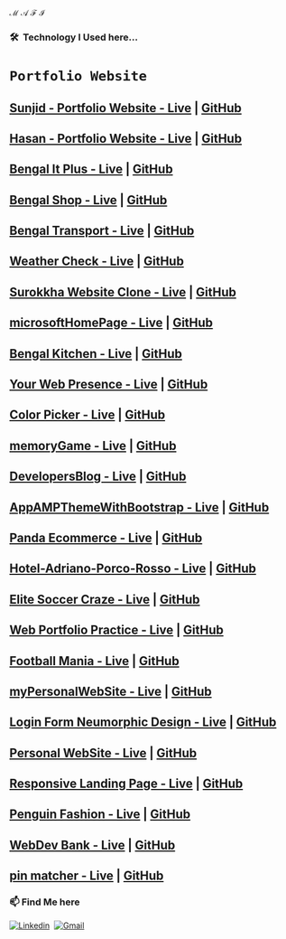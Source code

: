 &#8499; &#119964; &#8497; &#8464; 

### 🛠 &nbsp;Technology I Used here...

# `Portfolio Website`

## [Sunjid - Portfolio Website - Live](https://sunjid-dev.web.app/) | [GitHub](https://github.com/sunjid-git/sunjid-hasan)
## [Hasan - Portfolio Website - Live](https://sunjid-hasan.web.app/) | [GitHub](https://github.com/sunjid-git/sunjid-portfolio-website)
## [Bengal It Plus - Live](https://bengal-it-plus.web.app/) | [GitHub](https://github.com/sunjid-git/bengal-it-plus)
## [Bengal Shop - Live](https://bengalshop-buy.web.app/home) | [GitHub](https://github.com/sunjid-git/bengal-shop-client)
## [Bengal Transport - Live](https://keen-lewin-28a3ed.netlify.app/) | [GitHub](https://github.com/sunjid-git/bengal-transport)
## [Weather Check - Live](https://sunjid-git.github.io/weatherCheck/) | [GitHub](https://github.com/sunjid-git/weatherCheck)
## [Surokkha Website Clone - Live](https://0zr7cfqfmwk1zfncafdgig-on.drv.tw/Websites/www.surokkha-website.com/html/home.html) | [GitHub](https://github.com/sunjid-git/covid-19-vaccine-website)
## [microsoftHomePage - Live](https://sunjid-git.github.io/microsoftHomePage/) | [GitHub](https://github.com/sunjid-git/microsoftHomePage)
## [Bengal Kitchen - Live](https://sunjid-git.github.io/bengalKitchen/) | [GitHub](https://github.com/sunjid-git/bengalKitchen)
## [Your Web Presence - Live](https://sunjid-git.github.io/webPresence/index.html) | [GitHub](https://github.com/sunjid-git/webPresence)
## [Color Picker - Live](https://sunjid-git.github.io/colorPicker/) | [GitHub](https://github.com/sunjid-git/colorPicker)
## [memoryGame - Live](https://sunjid-git.github.io/memoryGame/) | [GitHub](https://github.com/sunjid-git/memoryGame)
## [DevelopersBlog - Live](https://sunjid-git.github.io/DevelopersBlog/) | [GitHub](https://github.com/sunjid-git/DevelopersBlog)
## [AppAMPThemeWithBootstrap - Live](https://sunjid-git.github.io/AppAMPThemeWithBootstrap/) | [GitHub](https://github.com/sunjid-git/AppAMPThemeWithBootstrap)
## [Panda Ecommerce - Live](https://sunjid-git.github.io/panda-ecommerce/) | [GitHub](https://github.com/sunjid-git/panda-ecommerce)
## [Hotel-Adriano-Porco-Rosso - Live](https://sunjid-git.github.io/Hotel-Adriano-Porco-Rosso/) | [GitHub](https://github.com/sunjid-git/Hotel-Adriano-Porco-Rosso)
## [Elite Soccer Craze - Live](https://youthful-hawking-c6635a.netlify.app/) | [GitHub](https://github.com/sunjid-git/elite-soccer-craze)
## [Web Portfolio Practice - Live](https://github.com/sunjid-git/Web-Portfolio-Practice) | [GitHub](https://sunjid-git.github.io/Web-Portfolio-Practice/)
## [Football Mania - Live](https://competent-beaver-ae75a0.netlify.app/) | [GitHub](https://github.com/sunjid-git/football-mania)
## [myPersonalWebSite - Live](https://github.com/sunjid-git/myPersonalWebSite/edit/main/README.md) | [GitHub](https://sunjid-git.github.io/myPersonalWebSite/)
## [Login Form Neumorphic Design - Live](https://sunjid-git.github.io/Login-Form-Neumorphic-Design/) | [GitHub](https://github.com/sunjid-git/Login-Form-Neumorphic-Design/blob/main/README.md)
## [Personal WebSite - Live](https://github.com/sunjid-git/mileStoneOnePersonalWebSite/blob/main/README.md) | [GitHub](https://sunjid-git.github.io/mileStoneOnePersonalWebSite/)
## [Responsive Landing Page - Live](https://sunjid-git.github.io/mileStoneTwoResponsiveLandingPage/) | [GitHub](https://github.com/sunjid-git/mileStoneTwoResponsiveLandingPage/blob/main/README.md)
## [Penguin Fashion - Live](https://sunjid-git.github.io/penguin-fashion/) | [GitHub](https://github.com/sunjid-git/penguin-fashion/blob/main/README.md)
## [WebDev Bank - Live](https://sunjid-git.github.io/WebDev-Bank/index.html) | [GitHub](https://github.com/sunjid-git/WebDev-Bank)

## [pin matcher - Live](https://sunjid-git.github.io/pin-matcher/) | [GitHub](https://github.com/sunjid-git/pin-matcher)


### 📫 Find Me here
[![Linkedin](https://img.shields.io/badge/-LinkedIn-05122A?style=flat&logo=Linkedin&logoColor=blue)](https://www.linkedin.com/in/sunjid-in/)&nbsp;
[![Gmail](https://img.shields.io/badge/-Gmail-05122A?style=flat&logo=Gmail&logoColor=red)](mailto:sunjid.info@gmail.com)&nbsp;
